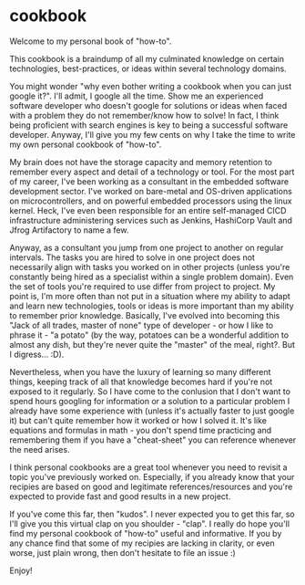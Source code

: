 # cookbook

Welcome to my personal book of "how-to".

This cookbook is a braindump of all my culminated knowledge on certain technologies, best-practices, or ideas within several technology domains.

You might wonder "why even bother writing a cookbook when you can just google it?". I'll admit, I google all the time. Show me an experienced software developer who doesn't google for solutions or ideas when faced with a problem they do not remember/know how to solve! In fact, I think being proficient with search engines is key to being a successful software developer. Anyway, I'll give you my few cents on why I take the time to write my own personal cookbook of "how-to".

My brain does not have the storage capacity and memory retention to remember every aspect and detail of a technology or tool. For the most part of my career, I've been working as a consultant in the embedded software development sector. I've worked on bare-metal and OS-driven applications on microcontrollers, and on powerful embedded processors using the linux kernel. Heck, I've even been responsible for an entire self-managed CICD infrastructure administering services such as Jenkins, HashiCorp Vault and Jfrog Artifactory to name a few.

Anyway, as a consultant you jump from one project to another on regular intervals. The tasks you are hired to solve in one project does not necessarily align with tasks you worked on in other projects (unless you're constantly being hired as a specialist within a single problem domain). Even the set of tools you're required to use differ from project to project. My point is, I'm more often than not put in a situation where my ability to adapt and learn new technologies, tools or ideas is more important than my ability to remember prior knowledge. Basically, I've evolved into becoming this "Jack of all trades, master of none" type of developer - or how I like to phrase it - "a potato" (by the way, potatoes can be a wonderful addition to almost any dish, but they're never quite the "master" of the meal, right?. But I digress... :D).

Nevertheless, when you have the luxury of learning so many different things, keeping track of all that knowledge becomes hard if you're not exposed to it regularly. So I have come to the conlusion that I don't want to spend hours googling for information or a solution to a particular problem I already have some experience with (unless it's actually faster to just google it) but can't quite remember how it worked or how I solved it. It's like equations and formulas in math - you don't spend time practicing and remembering them if you have a "cheat-sheet" you can reference whenever the need arises.

I think personal cookbooks are a great tool whenever you need to revisit a topic you've previously worked on. Especially, if you already know that your recipies are based on good and legitimate references/resources and you're expected to provide fast and good results in a new project.

If you've come this far, then "kudos". I never expected you to get this far, so I'll give you this virtual clap on you shoulder - "clap". I really do hope you'll find my personal cookbook of "how-to" useful and informative. If you by any chance find that some of my recipies are lacking in clarity, or even worse, just plain wrong, then don't hesitate to file an issue :)

Enjoy!
